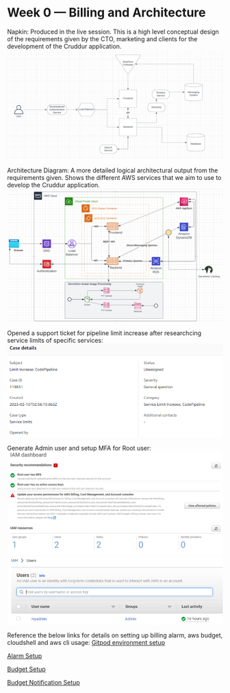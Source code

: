 # Week 0 — Billing and Architecture

Napkin: Produced in the live session. This is a high level conceptual design of the requirements given by the CTO, marketing and clients for the development of the Cruddur application.
![Napkin text](https://github.com/tkstman/aws-bootcamp-cruddur-2023/blob/main/_docs/assets/Napkin_Diagram_Week_0.PNG)


Architecture Diagram: A more detailed logical architectural output from the requirements given. Shows the different AWS services that we aim to use to develop the Cruddur application.
![Architecture text](https://github.com/tkstman/aws-bootcamp-cruddur-2023/blob/main/_docs/assets/Architecture_Recreated.PNG)

Opened a support ticket for pipeline limit increase after researchcing service limits of specific services:
![Support_Ticket text](https://github.com/tkstman/aws-bootcamp-cruddur-2023/blob/main/_docs/assets/pipeline_increase.PNG)

Generate Admin user and setup MFA for Root user:
![User_Cred text](https://github.com/tkstman/aws-bootcamp-cruddur-2023/blob/main/_docs/assets/setupMFA.PNG)
![Admin_User text](https://github.com/tkstman/aws-bootcamp-cruddur-2023/blob/main/_docs/assets/usercredentials.PNG)


Reference the below links for details on setting up billing alarm, aws budget, cloudshell and aws cli usage:
[Gitpod environment setup](https://github.com/tkstman/aws-bootcamp-cruddur-2023/commit/2d41280149e27f70db83edc00ffb82d2325632da#diff-370a022e48cb18faf98122794ffc5ce775b2606b09a9d1f80b71333425ec078e)

[Alarm Setup](https://github.com/tkstman/aws-bootcamp-cruddur-2023/blob/main/awsscript/json/alarm_config.json)

[Budget Setup](https://github.com/tkstman/aws-bootcamp-cruddur-2023/blob/main/awsscript/json/budget.json)

[Budget Notification Setup](https://github.com/tkstman/aws-bootcamp-cruddur-2023/blob/main/awsscript/json/budget-notifications-with-subscribers.json)
